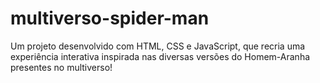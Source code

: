 # multiverso-spider-man
Um projeto desenvolvido com HTML, CSS e JavaScript, que recria uma experiência interativa inspirada nas diversas versões do Homem-Aranha presentes no multiverso!

